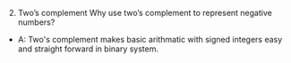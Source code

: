 2. Two’s complement
Why use two’s complement to represent negative numbers?

- A: Two's complement makes basic arithmatic with signed integers easy and straight forward in binary system.
